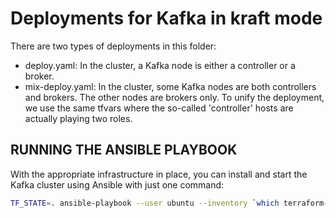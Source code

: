 # Deployments for Kafka in kraft mode

There are two types of deployments in this folder:

- deploy.yaml: In the cluster, a Kafka node is either a controller or a broker.
- mix-deploy.yaml: In the cluster, some Kafka nodes are both controllers and brokers. The other nodes are brokers only. To unify the deployment, we use the same tfvars where the so-called 'controller' hosts are actually playing two roles.

## RUNNING THE ANSIBLE PLAYBOOK
With the appropriate infrastructure in place, you can install and start the Kafka cluster using Ansible with just one command:
```bash
TF_STATE=. ansible-playbook --user ubuntu --inventory `which terraform-inventory` deploy.yaml
```
